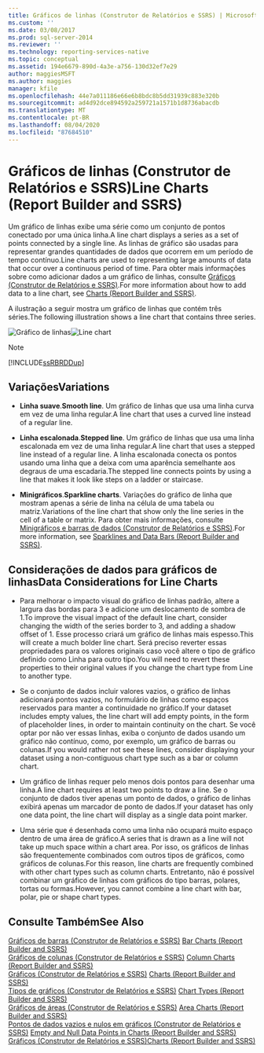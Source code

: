 ```yaml
---
title: Gráficos de linhas (Construtor de Relatórios e SSRS) | Microsoft Docs
ms.custom: ''
ms.date: 03/08/2017
ms.prod: sql-server-2014
ms.reviewer: ''
ms.technology: reporting-services-native
ms.topic: conceptual
ms.assetid: 194e6679-890d-4a3e-a756-130d32ef7e29
author: maggiesMSFT
ms.author: maggies
manager: kfile
ms.openlocfilehash: 44e7a011186e66e6b8bdc8b5dd31939c883e320b
ms.sourcegitcommit: ad4d92dce894592a259721a1571b1d8736abacdb
ms.translationtype: MT
ms.contentlocale: pt-BR
ms.lasthandoff: 08/04/2020
ms.locfileid: "87684510"
---
```

# <a name="line-charts-report-builder-and-ssrs"></a><span data-ttu-id="14a10-102">Gráficos de linhas (Construtor de Relatórios e SSRS)</span><span class="sxs-lookup"><span data-stu-id="14a10-102">Line Charts (Report Builder and SSRS)</span></span>
  <span data-ttu-id="14a10-103">Um gráfico de linhas exibe uma série como um conjunto de pontos conectado por uma única linha.</span><span class="sxs-lookup"><span data-stu-id="14a10-103">A line chart displays a series as a set of points connected by a single line.</span></span> <span data-ttu-id="14a10-104">As linhas de gráfico são usadas para representar grandes quantidades de dados que ocorrem em um período de tempo contínuo.</span><span class="sxs-lookup"><span data-stu-id="14a10-104">Line charts are used to representing large amounts of data that occur over a continuous period of time.</span></span> <span data-ttu-id="14a10-105">Para obter mais informações sobre como adicionar dados a um gráfico de linhas, consulte [Gráficos &#40;Construtor de Relatórios e SSRS&#41;](charts-report-builder-and-ssrs.md).</span><span class="sxs-lookup"><span data-stu-id="14a10-105">For more information about how to add data to a line chart, see [Charts &#40;Report Builder and SSRS&#41;](charts-report-builder-and-ssrs.md).</span></span>  
  
 <span data-ttu-id="14a10-106">A ilustração a seguir mostra um gráfico de linhas que contém três séries.</span><span class="sxs-lookup"><span data-stu-id="14a10-106">The following illustration shows a line chart that contains three series.</span></span>  
  
 <span data-ttu-id="14a10-107">![Gráfico de linhas](../media/rs-linechart.gif "Gráfico de Linhas")</span><span class="sxs-lookup"><span data-stu-id="14a10-107">![Line chart](../media/rs-linechart.gif "Line chart")</span></span>  
  
> [!NOTE]  
>  [!INCLUDE[ssRBRDDup](../../includes/ssrbrddup-md.md)]  
  
## <a name="variations"></a><span data-ttu-id="14a10-108">Variações</span><span class="sxs-lookup"><span data-stu-id="14a10-108">Variations</span></span>  
  
-   <span data-ttu-id="14a10-109">**Linha suave**.</span><span class="sxs-lookup"><span data-stu-id="14a10-109">**Smooth line**.</span></span> <span data-ttu-id="14a10-110">Um gráfico de linhas que usa uma linha curva em vez de uma linha regular.</span><span class="sxs-lookup"><span data-stu-id="14a10-110">A line chart that uses a curved line instead of a regular line.</span></span>  
  
-   <span data-ttu-id="14a10-111">**Linha escalonada**.</span><span class="sxs-lookup"><span data-stu-id="14a10-111">**Stepped line**.</span></span> <span data-ttu-id="14a10-112">Um gráfico de linhas que usa uma linha escalonada em vez de uma linha regular.</span><span class="sxs-lookup"><span data-stu-id="14a10-112">A line chart that uses a stepped line instead of a regular line.</span></span> <span data-ttu-id="14a10-113">A linha escalonada conecta os pontos usando uma linha que a deixa com uma aparência semelhante aos degraus de uma escadaria.</span><span class="sxs-lookup"><span data-stu-id="14a10-113">The stepped line connects points by using a line that makes it look like steps on a ladder or staircase.</span></span>  
  
-   <span data-ttu-id="14a10-114">**Minigráficos**.</span><span class="sxs-lookup"><span data-stu-id="14a10-114">**Sparkline charts**.</span></span> <span data-ttu-id="14a10-115">Variações do gráfico de linha que mostram apenas a série de linha na célula de uma tabela ou matriz.</span><span class="sxs-lookup"><span data-stu-id="14a10-115">Variations of the line chart that show only the line series in the cell of a table or matrix.</span></span> <span data-ttu-id="14a10-116">Para obter mais informações, consulte [Minigráficos e barras de dados &#40;Construtor de Relatórios e SSRS&#41;](sparklines-and-data-bars-report-builder-and-ssrs.md).</span><span class="sxs-lookup"><span data-stu-id="14a10-116">For more information, see [Sparklines and Data Bars &#40;Report Builder and SSRS&#41;](sparklines-and-data-bars-report-builder-and-ssrs.md).</span></span>  
  
## <a name="data-considerations-for-line-charts"></a><span data-ttu-id="14a10-117">Considerações de dados para gráficos de linhas</span><span class="sxs-lookup"><span data-stu-id="14a10-117">Data Considerations for Line Charts</span></span>  
  
-   <span data-ttu-id="14a10-118">Para melhorar o impacto visual do gráfico de linhas padrão, altere a largura das bordas para 3 e adicione um deslocamento de sombra de 1.</span><span class="sxs-lookup"><span data-stu-id="14a10-118">To improve the visual impact of the default line chart, consider changing the width of the series border to 3, and adding a shadow offset of 1.</span></span> <span data-ttu-id="14a10-119">Esse processo criará um gráfico de linhas mais espesso.</span><span class="sxs-lookup"><span data-stu-id="14a10-119">This will create a much bolder line chart.</span></span> <span data-ttu-id="14a10-120">Será preciso reverter essas propriedades para os valores originais caso você altere o tipo de gráfico definido como Linha para outro tipo.</span><span class="sxs-lookup"><span data-stu-id="14a10-120">You will need to revert these properties to their original values if you change the chart type from Line to another type.</span></span>  
  
-   <span data-ttu-id="14a10-121">Se o conjunto de dados incluir valores vazios, o gráfico de linhas adicionará pontos vazios, no formulário de linhas como espaços reservados para manter a continuidade no gráfico.</span><span class="sxs-lookup"><span data-stu-id="14a10-121">If your dataset includes empty values, the line chart will add empty points, in the form of placeholder lines, in order to maintain continuity on the chart.</span></span> <span data-ttu-id="14a10-122">Se você optar por não ver essas linhas, exiba o conjunto de dados usando um gráfico não contínuo, como, por exemplo, um gráfico de barras ou colunas.</span><span class="sxs-lookup"><span data-stu-id="14a10-122">If you would rather not see these lines, consider displaying your dataset using a non-contiguous chart type such as a bar or column chart.</span></span>  
  
-   <span data-ttu-id="14a10-123">Um gráfico de linhas requer pelo menos dois pontos para desenhar uma linha.</span><span class="sxs-lookup"><span data-stu-id="14a10-123">A line chart requires at least two points to draw a line.</span></span>  <span data-ttu-id="14a10-124">Se o conjunto de dados tiver apenas um ponto de dados, o gráfico de linhas exibirá apenas um marcador de ponto de dados.</span><span class="sxs-lookup"><span data-stu-id="14a10-124">If your dataset has only one data point, the line chart will display as a single data point marker.</span></span>  
  
-   <span data-ttu-id="14a10-125">Uma série que é desenhada como uma linha não ocupará muito espaço dentro de uma área de gráfico.</span><span class="sxs-lookup"><span data-stu-id="14a10-125">A series that is drawn as a line will not take up much space within a chart area.</span></span>  <span data-ttu-id="14a10-126">Por isso, os gráficos de linhas são frequentemente combinados com outros tipos de gráficos, como gráficos de colunas.</span><span class="sxs-lookup"><span data-stu-id="14a10-126">For this reason, line charts are frequently combined with other chart types such as column charts.</span></span> <span data-ttu-id="14a10-127">Entretanto, não é possível combinar um gráfico de linhas com gráficos do tipo barras, polares, tortas ou formas.</span><span class="sxs-lookup"><span data-stu-id="14a10-127">However, you cannot combine a line chart with bar, polar, pie or shape chart types.</span></span>  
  
## <a name="see-also"></a><span data-ttu-id="14a10-128">Consulte Também</span><span class="sxs-lookup"><span data-stu-id="14a10-128">See Also</span></span>  
 <span data-ttu-id="14a10-129">[Gráficos de barras &#40;Construtor de Relatórios e SSRS&#41;](bar-charts-report-builder-and-ssrs.md) </span><span class="sxs-lookup"><span data-stu-id="14a10-129">[Bar Charts &#40;Report Builder and SSRS&#41;](bar-charts-report-builder-and-ssrs.md) </span></span>  
 <span data-ttu-id="14a10-130">[Gráficos de colunas &#40;Construtor de Relatórios e SSRS&#41;](column-charts-report-builder-and-ssrs.md) </span><span class="sxs-lookup"><span data-stu-id="14a10-130">[Column Charts &#40;Report Builder and SSRS&#41;](column-charts-report-builder-and-ssrs.md) </span></span>  
 <span data-ttu-id="14a10-131">[Gráficos &#40;Construtor de Relatórios e SSRS&#41;](charts-report-builder-and-ssrs.md) </span><span class="sxs-lookup"><span data-stu-id="14a10-131">[Charts &#40;Report Builder and SSRS&#41;](charts-report-builder-and-ssrs.md) </span></span>  
 <span data-ttu-id="14a10-132">[Tipos de gráficos &#40;Construtor de Relatórios e SSRS&#41;](chart-types-report-builder-and-ssrs.md) </span><span class="sxs-lookup"><span data-stu-id="14a10-132">[Chart Types &#40;Report Builder and SSRS&#41;](chart-types-report-builder-and-ssrs.md) </span></span>  
 <span data-ttu-id="14a10-133">[Gráficos de áreas &#40;Construtor de Relatórios e SSRS&#41;](area-charts-report-builder-and-ssrs.md) </span><span class="sxs-lookup"><span data-stu-id="14a10-133">[Area Charts &#40;Report Builder and SSRS&#41;](area-charts-report-builder-and-ssrs.md) </span></span>  
 <span data-ttu-id="14a10-134">[Pontos de dados vazios e nulos em gráficos &#40;Construtor de Relatórios e SSRS&#41;](empty-and-null-data-points-in-charts-report-builder-and-ssrs.md) </span><span class="sxs-lookup"><span data-stu-id="14a10-134">[Empty and Null Data Points in Charts &#40;Report Builder and SSRS&#41;](empty-and-null-data-points-in-charts-report-builder-and-ssrs.md) </span></span>  
 [<span data-ttu-id="14a10-135">Gráficos &#40;Construtor de Relatórios e SSRS&#41;</span><span class="sxs-lookup"><span data-stu-id="14a10-135">Charts &#40;Report Builder and SSRS&#41;</span></span>](charts-report-builder-and-ssrs.md)  
  
  
